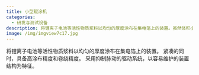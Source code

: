 ```yaml
---
title: 小型辊涂机
categories:
  - 研发与测试设备
description: 将锂离子电池等活性物质浆料以均匀的厚度涂布在集电箔上的装置。虽然体积小，但涂布、卷绕精度高。
image: /img/imgview7c17.jpg
---
```

将锂离子电池等活性物质浆料以均匀的厚度涂布在集电箔上的装置。 紧凑的同时，具备高涂布精度和卷绕精度。 采用抑制脉动的驱动系统，以容易维护的装置结构为特征。